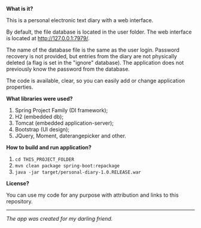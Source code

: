 **What is it?**

This is a personal electronic text diary with a web interface.

By default, the file database is located in the user 
folder. The web interface is located at http://127.0.0.1:7979/.

The name of the database file is the same as the user login. 
Password recovery is not provided, but entries from the diary 
are not physically deleted (a flag is set in the "ignore" database). 
The application does not previously know the password from the database.

The code is available, clear, so you can easily add or change application properties.

**What libraries were used?**

1. Spring Project Family (DI framework);
2. H2 (embedded db);
3. Tomcat (embedded application-server);
4. Bootstrap (UI design);
5. JQuery, Moment, daterangepicker and other.

**How to build and run application?**

1. `cd THIS_PROJECT_FOLDER`
2. `mvn clean package spring-boot:repackage`
3. `java -jar target/personal-diary-1.0.RELEASE.war`

**License?**

You can use my code for any purpose with attribution and links to this repository.

***

*The app was created for my darling friend.*
